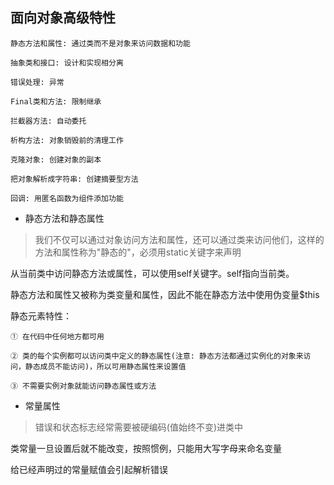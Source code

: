 ## 面向对象高级特性

    静态方法和属性: 通过类而不是对象来访问数据和功能

    抽象类和接口: 设计和实现相分离

    错误处理: 异常

    Final类和方法: 限制继承

    拦截器方法: 自动委托

    析构方法: 对象销毁前的清理工作

    克隆对象: 创建对象的副本

    把对象解析成字符串: 创建摘要型方法

    回调: 用匿名函数为组件添加功能


- 静态方法和静态属性
> 我们不仅可以通过对象访问方法和属性，还可以通过类来访问他们，这样的方法和属性称为"静态的"，必须用static关键字来声明

从当前类中访问静态方法或属性，可以使用self关键字。self指向当前类。

静态方法和属性又被称为类变量和属性，因此不能在静态方法中使用伪变量$this

静态元素特性：

    ① 在代码中任何地方都可用

    ② 类的每个实例都可以访问类中定义的静态属性(注意: 静态方法都通过实例化的对象来访问，静态成员不能访问)，所以可用静态属性来设置值

    ③ 不需要实例对象就能访问静态属性或方法

- 常量属性
> 错误和状态标志经常需要被硬编码(值始终不变)进类中

类常量一旦设置后就不能改变，按照惯例，只能用大写字母来命名变量

给已经声明过的常量赋值会引起解析错误
